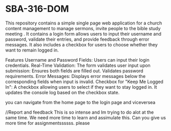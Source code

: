 # SBA-316-DOM
This repository contains a simple single page web application for a church content management to manage sermons, invite people to the bible study meeting . It contains a login form allows users to input their username and password, validate their entries, and provide feedback through error messages. It also includes a checkbox for users to choose whether they want to remain logged in.

Features 
Username and Password Fields: Users can input their login credentials.
Real-Time Validation: The form validates user input upon submission:
Ensures both fields are filled out.
Validates password requirements.
Error Messages: Displays error messages below the corresponding fields when input is invalid.
Checkbox for "Keep Me Logged In": A checkbox allowing users to select if they want to stay logged in. It updates the console log based on the checkbox state.


you can navigate from the home page to the login page and viceversea

//Report and feedback
This is so intense and Im trying to do alot at the same time. We need more time to learn and assimulate this. Can you give us more time for assignmentssssss. please
